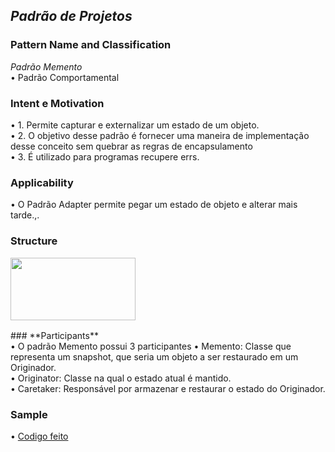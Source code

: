 ## *Padrão de Projetos* <br />
### **Pattern Name and Classification** <br />
*Padrão Memento* <br />
  •	Padrão Comportamental <br />

### **Intent e Motivation** <br />
  •	1. Permite capturar e externalizar um estado de um objeto. <br />
  •	2. O objetivo desse padrão é fornecer uma maneira de implementação desse conceito sem quebrar as regras de encapsulamento<br />
  •	3. É utilizado para programas recupere errs. <br />

### **Applicability** <br />
  •	O Padrão Adapter permite pegar um estado de objeto e alterar mais tarde.,.

### **Structure** <br />
<img align="left" width="200" height="100" src="https://miro.medium.com/max/578/0*4WwqboTHnQVFz1FS."> <br />

<br />
<br />
<br />
<br />
<br />
### **Participants** <br />
  • O padrão Memento possui 3 participantes
  • Memento: Classe que representa um snapshot, que seria um objeto a ser restaurado em um Originador. <br />
  • Originator: Classe na qual o estado atual é mantido. <br />
  • Caretaker: Responsável por armazenar e restaurar o estado do Originador. <br />


### **Sample**
•	[Codigo feito](https://github.com/FilipeAmorim/programacaoavancada/blob/9cb48fac957da3c19f8ab3c9b4d5ad1c53c99139/Memento.class)<br />

